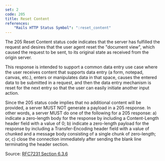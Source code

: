 ```yaml
---
set: 2
code: 205
title: Reset Content
references:
    "Rails HTTP Status Symbol": ":reset_content"
---
```


The 205 Reset Content status code indicates that the server has fulfilled the
request and desires that the user agent reset the "document view", which caused
the request to be sent, to its original state as received from the origin
server.

This response is intended to support a common data entry use case where the user
receives content that supports data entry (a form, notepad, canvas, etc.),
enters or manipulates data in that space, causes the entered data to be
submitted in a request, and then the data entry mechanism is reset for the next
entry so that the user can easily initiate another input action.

Since the 205 status code implies that no additional content will be provided, a
server MUST NOT generate a payload in a 205 response. In other words, a server
MUST do one of the following for a 205 response: a) indicate a zero-length body
for the response by including a Content-Length header field with a value of 0;
b) indicate a zero-length payload for the response by including a
Transfer-Encoding header field with a value of chunked and a message body
consisting of a single chunk of zero-length; or, c) close the connection
immediately after sending the blank line terminating the header section.

Source: [RFC7231 Section 6.3.6][1]

[1]: <http://tools.ietf.org/html/rfc7231#section-6.3.6>